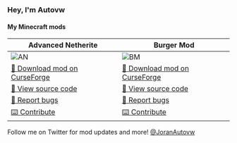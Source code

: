 ### Hey, I'm Autovw

#### My Minecraft mods

| Advanced Netherite | Burger Mod |
|--------------------|------------|
|![AN](https://i.postimg.cc/d0MjycfS/background-advancednetherite.png)|![BM](https://i.postimg.cc/xdPcMj9W/background-burgermod-2-0-bricks.png)|
| [💾 Download mod on CurseForge](https://www.curseforge.com/minecraft/mc-mods/advanced-netherite) | [💾 Download mod on CurseForge](https://www.curseforge.com/minecraft/mc-mods/autovws-burger-mod) |
| [📘 View source code](https://github.com/Autovw/AdvancedNetherite) | [📘 View source code](https://github.com/Autovw/BurgerMod) |
| [🐛 Report bugs](https://github.com/Autovw/AdvancedNetherite/issues/new) | [🐛 Report bugs](https://github.com/Autovw/BurgerMod/issues/new) |
| [⌨️ Contribute](https://github.com/Autovw/AdvancedNetherite/pulls/new) | [⌨️ Contribute](https://github.com/Autovw/BurgerMod/pulls/new) |

Follow me on Twitter for mod updates and more! [@JoranAutovw](https://twitter.com/JoranAutovw)
